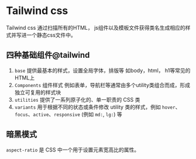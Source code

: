 # Tailwind css

Tailwind css 通过扫描所有的HTML， js组件以及模板文件获得类名生成相应的样式并写进一个静态css文件中。

## 四种基础组件@tailwind

1. `base` 提供最基本的样式，设置全局字体，排版等 如body，html， h1等常见的HTML上
2. `Components` 组件样式 例如表单，导航栏等通常由多个utility类组合而成，形成独立可复用的样式块
3. `utilities`  提供了一系列原子化的、单一职责的 CSS 类
4. `variants` 用于根据不同的状态或条件修改 utility 类的样式，例如 `hover`、`focus`、`active`、`responsive` (例如 `md:`, `lg:`) 等

## 暗黑模式

`aspect-ratio` 是 CSS 中一个用于设置元素宽高比的属性。
